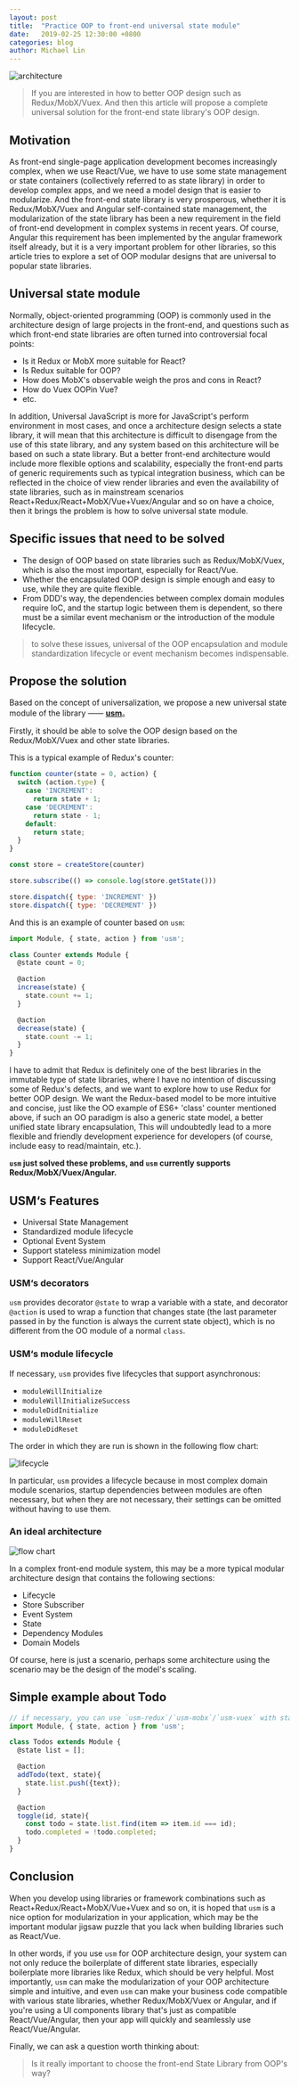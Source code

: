 ```yaml
---
layout: post
title:  "Practice OOP to front-end universal state module"
date:   2019-02-25 12:30:00 +0800
categories: blog
author: Michael Lin
---
```



![architecture](/integration-blog/assets/2019-02-25-practice-oop-to-front-end-universal-state-module/architecture.jpg)

> If you are interested in how to better OOP design such as Redux/MobX/Vuex. And then this article will propose a complete universal solution for the front-end state library's OOP design.

## Motivation


As front-end single-page application development becomes increasingly complex, when we use React/Vue, we have to use some state management or state containers (collectively referred to as state library) in order to develop complex apps, and we  need a model design that is easier to modularize. And the front-end state library is very prosperous, whether it is Redux/MobX/Vuex and Angular self-contained state management, the modularization of the state library has been a new requirement in the field of front-end development in complex systems in recent years. Of course, Angular this requirement has been implemented by the angular framework itself already, but it is a very important problem for other libraries, so this article tries to explore a set of OOP modular designs that are universal to popular state libraries.

## Universal state module

Normally, object-oriented programming (OOP) is commonly used in the architecture design of large projects in the front-end, and questions such as which front-end state libraries are often turned into controversial focal points:

  * Is it Redux or MobX more suitable for React?
  * Is Redux suitable for OOP?
  * How does MobX's observable weigh the pros and cons in React?
  * How do Vuex OOPin Vue?
  * etc.

In addition, Universal JavaScript is more for JavaScript's perform environment in most cases, and once a architecture design selects a state library, it will mean that this architecture is difficult to disengage from the use of this state library, and any system based on this architecture will be based on such a state library. But a better front-end architecture would include more flexible options and scalability, especially the front-end parts of generic requirements such as typical integration business, which can be reflected in the choice of view render libraries and even the availability of state libraries, such as in mainstream scenarios React+Redux/React+MobX/Vue+Vuex/Angular and so on have a choice, then it brings the problem is how to solve universal state module.

## Specific issues that need to be solved


* The design of OOP based on state libraries such as Redux/MobX/Vuex, which is also the most important, especially for React/Vue.
* Whether the encapsulated OOP design is simple enough and easy to use, while they are quite flexible.
* From DDD's way, the dependencies between complex domain modules require IoC, and the startup logic between them is dependent, so there must be a similar event mechanism or the introduction of the module lifecycle.

> to solve these issues, universal of the OOP encapsulation and module standardization lifecycle or event mechanism becomes indispensable.

## Propose the solution

Based on the concept of universalization, we propose a new universal state module of the library —— **[usm](https://github.com/unadlib/usm)**。

Firstly, it should be able to solve the OOP design based on the Redux/MobX/Vuex and other state libraries.


This is a typical example of Redux's counter:

```js
function counter(state = 0, action) {
  switch (action.type) {
    case 'INCREMENT':
      return state + 1;
    case 'DECREMENT':
      return state - 1;
    default:
      return state;
  }
}

const store = createStore(counter)

store.subscribe(() => console.log(store.getState()))

store.dispatch({ type: 'INCREMENT' })
store.dispatch({ type: 'DECREMENT' })
```

And this is an example of counter based on `usm`:

```js
import Module, { state, action } from 'usm';

class Counter extends Module {
  @state count = 0;

  @action
  increase(state) {
    state.count += 1;
  }

  @action
  decrease(state) {
    state.count -= 1;
  }
}
```

I have to admit that Redux is definitely one of the best libraries in the immutable type of state libraries, where I have no intention of discussing some of Redux's defects, and we want to explore how to use Redux for better OOP design. We want the Redux-based model to be more intuitive and concise, just like the OO example of ES6+ 'class' counter mentioned above, if such an OO paradigm is also a generic state model, a better unified state library encapsulation, This will undoubtedly lead to a more flexible and friendly development experience for developers (of course, include easy to read/maintain, etc.).

**`usm` just solved these problems, and `usm` currently supports Redux/MobX/Vuex/Angular.**


## USM‘s Features

- Universal State Management
- Standardized module lifecycle
- Optional Event System
- Support stateless minimization model
- Support React/Vue/Angular

### USM‘s decorators

`usm` provides decorator `@state` to wrap a variable with a state, and decorator `@action` is used to wrap a function that changes state (the last parameter passed in by the function is always the current state object), which is no different from the OO module of a normal `class`.

### USM‘s module lifecycle

If necessary, `usm` provides five lifecycles that support asynchronous:

- `moduleWillInitialize`
- `moduleWillInitializeSuccess`
- `moduleDidInitialize`
- `moduleWillReset`
- `moduleDidReset`

The order in which they are run is shown in the following flow chart:

![lifecycle](/integration-blog/assets/2019-02-25-practice-oop-to-front-end-universal-state-module/usm_lifecycle.png)


In particular, `usm` provides a lifecycle because in most complex domain module scenarios, startup dependencies between modules are often necessary, but when they are not necessary, their settings can be omitted without having to use them.

### An ideal architecture

![flow chart](/integration-blog/assets/2019-02-25-practice-oop-to-front-end-universal-state-module/flow_chart.png)


In a complex front-end module system, this may be a more typical modular architecture design that contains the following sections:

- Lifecycle
- Store Subscriber
- Event System
- State
- Dependency Modules
- Domain Models

Of course, here is just a scenario, perhaps some architecture using the scenario may be the design of the model's scaling.

## Simple example about Todo

```js
// if necessary, you can use `usm-redux`/`usm-mobx`/`usm-vuex` with states.
import Module, { state, action } from 'usm'; 

class Todos extends Module {
  @state list = [];

  @action
  addTodo(text, state){
    state.list.push({text});
  }

  @action
  toggle(id, state){
    const todo = state.list.find(item => item.id === id);
    todo.completed = !todo.completed;
  }
}
```

## Conclusion

When you develop using libraries or framework combinations such as React+Redux/React+MobX/Vue+Vuex and so on, it is hoped that `usm` is a nice option for modularization in your application, which may be the important modular jigsaw puzzle that you lack when building libraries such as React/Vue.

In other words, if you use `usm` for OOP architecture design, your system can not only reduce the boilerplate of different state libraries, especially boilerplate more libraries like Redux, which should be very helpful. Most importantly, `usm` can make the modularization of your OOP architecture simple and intuitive, and even `usm` can make your business code compatible with various state libraries, whether Redux/MobX/Vuex or Angular, and if you're using a UI components library that's just as compatible React/Vue/Angular, then your app will quickly and seamlessly use React/Vue/Angular.

Finally, we can ask a question worth thinking about:

> Is it really important to choose the front-end State Library from OOP's way?

